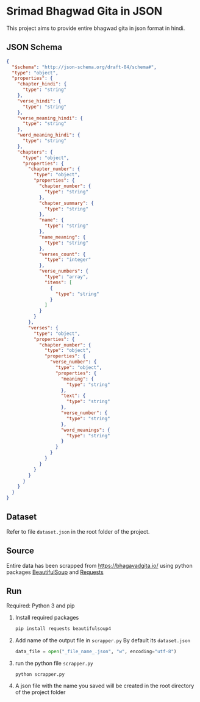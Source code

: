 # Srimad Bhagwad Gita in JSON
This project aims to provide entire bhagwad gita in json format in hindi.

## JSON Schema
```json
{
  "$schema": "http://json-schema.org/draft-04/schema#",
  "type": "object",
  "properties": {
    "chapter_hindi": {
      "type": "string"
    },
    "verse_hindi": {
      "type": "string"
    },
    "verse_meaning_hindi": {
      "type": "string"
    },
    "word_meaning_hindi": {
      "type": "string"
    },
    "chapters": {
      "type": "object",
      "properties": {
        "chapter_number": {
          "type": "object",
          "properties": {
            "chapter_number": {
              "type": "string"
            },
            "chapter_summary": {
              "type": "string"
            },
            "name": {
              "type": "string"
            },
            "name_meaning": {
              "type": "string"
            },
            "verses_count": {
              "type": "integer"
            },
            "verse_numbers": {
              "type": "array",
              "items": [
                {
                  "type": "string"
                }
              ]
            }
          }
        },
        "verses": {
          "type": "object",
          "properties": {
            "chapter_number": {
              "type": "object",
              "properties": {
                "verse_number": {
                  "type": "object",
                  "properties": {
                    "meaning": {
                      "type": "string"
                    },
                    "text": {
                      "type": "string"
                    },
                    "verse_number": {
                      "type": "string"
                    },
                    "word_meanings": {
                      "type": "string"
                    }
                  }
                }
              }
            }
          }
        }
      }
    }
  }
}
```

## Dataset
Refer to file `dataset.json` in the root folder of the project.

## Source
Entire data has been scrapped from <a>https://bhagavadgita.io/</a> using python packages <a href="https://pypi.org/project/beautifulsoup4/">BeautifulSoup</a> and <a href="https://pypi.org/project/requests/">Requests</a>

## Run

Required: Python 3 and pip

1. Install required packages
    ```cmd
    pip install requests beautifulsoup4
    ```

1. Add name of the output file in `scrapper.py` By default its `dataset.json`
   ```python
   data_file = open("_file_name_.json", "w", encoding="utf-8")
   ```
2. run the python file `scrapper.py`

    ```
    python scrapper.py
    ```
3. A json file with the name you saved will be created in the root directory of the project folder


